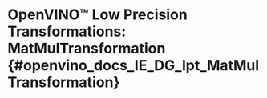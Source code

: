 # OpenVINO™ Low Precision Transformations: MatMulTransformation {#openvino_docs_IE_DG_lpt_MatMulTransformation}
